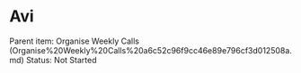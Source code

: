 # Avi

Parent item: Organise Weekly Calls (Organise%20Weekly%20Calls%20a6c52c96f9cc46e89e796cf3d012508a.md)
Status: Not Started